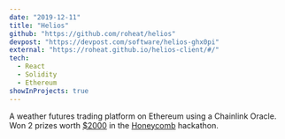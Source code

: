 ```yaml
---
date: "2019-12-11"
title: "Helios"
github: "https://github.com/roheat/helios"
devpost: "https://devpost.com/software/helios-ghx0pi"
external: "https://roheat.github.io/helios-client/#/"
tech:
  - React
  - Solidity
  - Ethereum
showInProjects: true
---
```


A weather futures trading platform on Ethereum using a Chainlink Oracle. Won 2 prizes worth [\$2000]() in the [Honeycomb](https://honeycomb.devpost.com/) hackathon.
